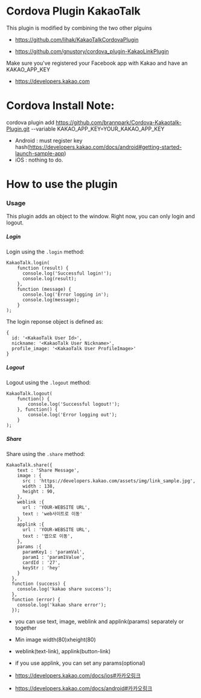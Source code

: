 Cordova Plugin KakaoTalk
========================

This plugin is modified by combining the two other plguins

- https://github.com/lihak/KakaoTalkCordovaPlugin

- https://github.com/gnustory/cordova_plugin-KakaoLinkPlugin

Make sure you've registered your Facebook app with Kakao and have an KAKAO_APP_KEY

- https://developers.kakao.com

Cordova Install Note:
========================

cordova plugin add https://github.com/brannpark/Cordova-Kakaotalk-Plugin.git --variable KAKAO_APP_KEY=YOUR_KAKAO_APP_KEY

* Android : must register key hash(https://developers.kakao.com/docs/android#getting-started-launch-sample-app)
* iOS : nothing to do.


How to use the plugin
========================

### Usage

This plugin adds an object to the window. Right now, you can only login and logout.

##### Login

Login using the `.login` method:
```
KakaoTalk.login(
    function (result) {
      console.log('Successful login!');
      console.log(result);
    },
    function (message) {
      console.log('Error logging in');
      console.log(message);
    }
);
```

The login reponse object is defined as:
```
{
  id: '<KakaoTalk User Id>',
  nickname: '<KakaoTalk User Nickname>',
  profile_image: '<KakaoTalk User ProfileImage>'
}
```

##### Logout

Logout using the `.logout` method:
```
KakaoTalk.logout(
	function() {
		console.log('Successful logout!');
	}, function() {
		console.log('Error logging out');
	}
);
```

##### Share

Share using the `.share` method:
```
KakaoTalk.share({
    text : 'Share Message',
    image : {
      src : 'https://developers.kakao.com/assets/img/link_sample.jpg',
      width : 138, 
      height : 90,
    },
    weblink :{
      url : 'YOUR-WEBSITE URL',
      text : 'web사이트로 이동'
    },
    applink :{
      url : 'YOUR-WEBSITE URL', 
      text : '앱으로 이동',
    },
    params :{
      paramKey1 : 'paramVal',
      param1 : 'param1Value',
      cardId : '27',
      keyStr : 'hey'
    }
  },
  function (success) {
    console.log('kakao share success');
  },
  function (error) {
    console.log('kakao share error');
  });
```

- you can use text, image, weblink and applink(params) separately or together
- Min image width(80)xheight(80)
- weblink(text-link), applink(button-link)
- if you use applink, you can set any params(optional)

- https://developers.kakao.com/docs/ios#카카오링크
- https://developers.kakao.com/docs/android#카카오링크
